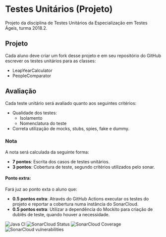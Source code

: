 # Testes Unitários (Projeto)

Projeto da disciplina de Testes Unitários da Especialização em Testes Ágeis, turma
2018.2.

## Projeto

Cada aluno deve criar um fork desse projeto e em seu repositório do GitHub escrever os testes
unitários para as classes:
- LeapYearCalculator
- PeopleComparator

## Avaliação

 Cada teste unitário será avaliado quanto aos seguintes critérios:
- Qualidade dos testes:
    - Isolamento
    - Nomenclatura do teste
- Correta utilização de mocks, stubs, spies, fake e dummy.

### Nota

A nota será calculada da seguinte forma:
- **7 pontos**: Escrita dos casos de testes unitários.
- **3 pontos**: Cobertura de teste, segundo critérios utilizados
pelo sonar.
    
#### Ponto extra:

Fará juz ao ponto exta o aluno que: 
- **0.5 pontos extra**: Através do GitHub Actions executar os testes do projeto
e reportar a cobertura numa instância do SonarCloud.
- **0.5 pontos extra**: Utilizar a dependência do Mockito para criação de
dublês de teste, quando houver a necessidade.

![Java CI](https://github.com/lazarofsjunior/unit-testing-project/workflows/Java%20CI/badge.svg)
![SonarCloud Status](https://sonarcloud.io/api/project_badges/measure?project=lazarofsjunior_unit-testing-project&metric=alert_status)
![SonarCloud Coverage](https://sonarcloud.io/api/project_badges/measure?project=lazarofsjunior_unit-testing-project&metric=coverage)
![SonarCloud vulnerabilities](https://sonarcloud.io/api/project_badges/measure?project=lazarofsjunior_unit-testing-project&metric=vulnerabilities)

